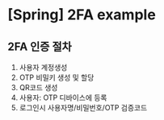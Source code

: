 # [Spring] 2FA example


 ## 2FA 인증 절차 
 1. 사용자 계정생성 
 2. OTP 비밀키 생성 및 할당 
 3. QR코드 생성 
 4. 사용자: OTP 디바이스에 등록 
 5. 로그인시 사용자명/비밀번호/OTP 검증코드
